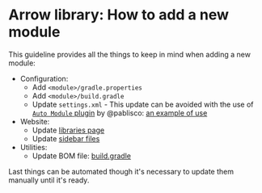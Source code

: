 # Arrow library: How to add a new module

This guideline provides all the things to keep in mind when adding a new module:

- Configuration:
  - Add `<module>/gradle.properties`
  - Add `<module>/build.gradle`
  - Update `settings.xml` - This update can be avoided with the use of [`Auto Module` plugin](https://github.com/pablisco/auto-module) by @pablisco: [an example of use](https://github.com/arrow-kt/arrow-incubator/blob/master/settings.gradle)
- Website:
  - Update [libraries page](https://github.com/arrow-kt/arrow-core/tree/master/arrow-docs/docs/quickstart/libraries)
  - Update [sidebar files](https://github.com/arrow-kt/arrow-site/tree/master/docs/_data)
- Utilities:
  - Update BOM file: [build.gradle](https://github.com/arrow-kt/arrow/blob/how-to-add-a-new-module/bom-creation/build.gradle)

Last things can be automated though it's necessary to update them manually until it's ready.
